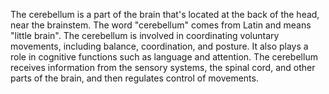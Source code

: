 The cerebellum is a part of the brain that's located at the back of the head, near the brainstem. The word "cerebellum" comes from Latin and means "little brain". The cerebellum is involved in coordinating voluntary movements, including balance, coordination, and posture. It also plays a role in cognitive functions such as language and attention. The cerebellum receives information from the sensory systems, the spinal cord, and other parts of the brain, and then regulates control of movements.